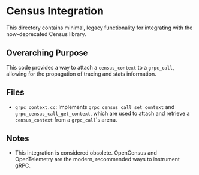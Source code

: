 # Census Integration

This directory contains minimal, legacy functionality for integrating with the
now-deprecated Census library.



## Overarching Purpose

This code provides a way to attach a `census_context` to a `grpc_call`,
allowing for the propagation of tracing and stats information.

## Files

*   `grpc_context.cc`: Implements `grpc_census_call_set_context` and
    `grpc_census_call_get_context`, which are used to attach and retrieve a
    `census_context` from a `grpc_call`'s arena.

## Notes

*   This integration is considered obsolete. OpenCensus and OpenTelemetry are
    the modern, recommended ways to instrument gRPC.
